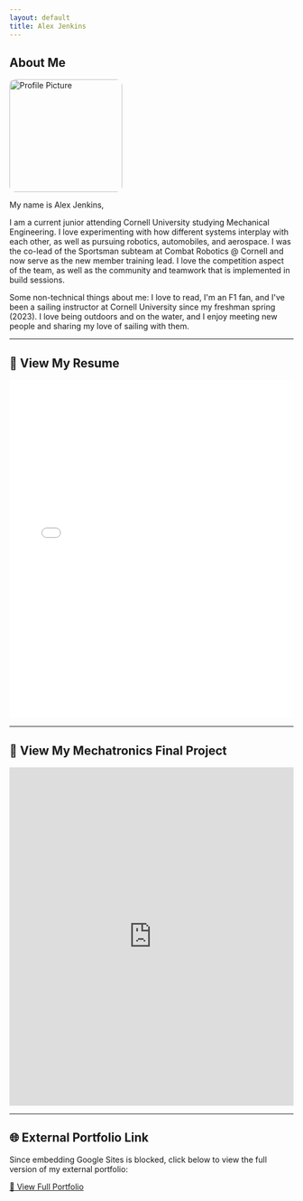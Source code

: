 ```yaml
---
layout: default
title: Alex Jenkins
---
```


## About Me

<img src="_projects/ProfilePhoto.JPG" alt="Profile Picture" style="width:200px; border-radius:10px;" />

My name is Alex Jenkins,

I am a current junior attending Cornell University studying Mechanical Engineering. I love experimenting with how different systems interplay with each other, as well as pursuing robotics, automobiles, and aerospace. I was the co-lead of the Sportsman subteam at Combat Robotics @ Cornell and now serve as the new member training lead. I love the competition aspect of the team, as well as the community and teamwork that is implemented in build sessions.

Some non-technical things about me: I love to read, I'm an F1 fan, and I've been a sailing instructor at Cornell University since my freshman spring (2023). I love being outdoors and on the water, and I enjoy meeting new people and sharing my love of sailing with them.

---

## 📄 View My Resume

<iframe src="_projects/MechResumeUpload.pdf" width="100%" height="600px" style="border:none;"></iframe>

---

## 🤖 View My Mechatronics Final Project

<iframe src="https://docs.google.com/document/d/e/2PACX-1vTvw4qg7bMQG_s1bnBtjleSoyaq9mFU_xAzV1zHQZ_92VLrrhuW35Rjgp0P1lbhUxGkSfnDLHuntKn-/pub?embedded=true" width="100%" height="600px" style="border:none;"></iframe>

---

## 🌐 External Portfolio Link

Since embedding Google Sites is blocked, click below to view the full version of my external portfolio:

[🔗 View Full Portfolio](https://sites.google.com/cornell.edu/alex-jenkins-portfolio/home)


